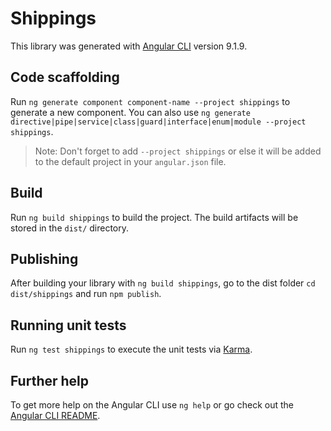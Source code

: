 # Shippings

This library was generated with [Angular CLI](https://github.com/angular/angular-cli) version 9.1.9.

## Code scaffolding

Run `ng generate component component-name --project shippings` to generate a new component. You can also use `ng generate directive|pipe|service|class|guard|interface|enum|module --project shippings`.

> Note: Don't forget to add `--project shippings` or else it will be added to the default project in your `angular.json` file.

## Build

Run `ng build shippings` to build the project. The build artifacts will be stored in the `dist/` directory.

## Publishing

After building your library with `ng build shippings`, go to the dist folder `cd dist/shippings` and run `npm publish`.

## Running unit tests

Run `ng test shippings` to execute the unit tests via [Karma](https://karma-runner.github.io).

## Further help

To get more help on the Angular CLI use `ng help` or go check out the [Angular CLI README](https://github.com/angular/angular-cli/blob/master/README.md).
